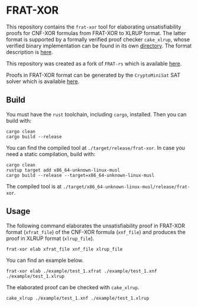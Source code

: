 # FRAT-XOR

This repository contains the `frat-xor` tool for elaborating unsatisfiability proofs for CNF-XOR formulas from FRAT-XOR to XLRUP format. The latter format is supported by a formally verified proof checker `cake_xlrup`, whose verified binary implementation can be found in its own [directory](cake_xlrup/).
The format description is [here](format.md).

This repository was created as a fork of `FRAT-rs` which is available [here](https://github.com/digama0/frat).

Proofs in FRAT-XOR format can be generated by the `CryptoMiniSat` SAT solver which is available [here](https://github.com/msoos/cryptominisat).


## Build

You must have the `rust` toolchain, including `cargo`, installed. Then you can build with:

```
cargo clean
cargo build --release
```

You can find the compiled tool at `./target/release/frat-xor`. In case you need a static compilation, build with:

```
cargo clean
rustup target add x86_64-unknown-linux-musl
cargo build --release --target=x86_64-unknown-linux-musl
```

The compiled tool is at `./target/x86_64-unknown-linux-musl/release/frat-xor`.

## Usage

The following command elaborates the unsatisfiability proof in FRAT-XOR format (`xfrat_file`) of the CNF-XOR formula (`xnf_file`)
  and produces the proof in XLRUP format (`xlrup_file`).

```
frat-xor elab xfrat_file xnf_file xlrup_file
```

You can find an example below.

```
frat-xor elab ./example/test_1.xfrat ./example/test_1.xnf ./example/test_1.xlrup
```

The elaborated proof can be checked with `cake_xlrup`.

```
cake_xlrup ./example/test_1.xnf ./example/test_1.xlrup
```
